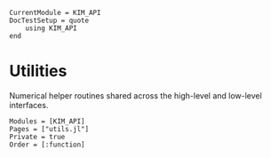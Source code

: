 ```@meta
CurrentModule = KIM_API
DocTestSetup = quote
    using KIM_API
end
```

# Utilities

Numerical helper routines shared across the high-level and low-level interfaces.

```@autodocs
Modules = [KIM_API]
Pages = ["utils.jl"]
Private = true
Order = [:function]
```
